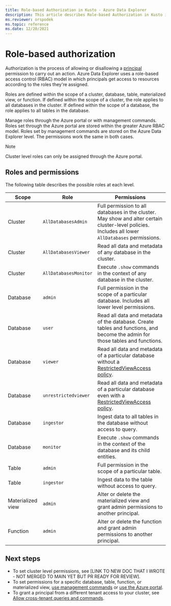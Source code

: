 ```yaml
---
title: Role-based Authorization in Kusto - Azure Data Explorer
description: This article describes Role-based Authorization in Kusto in Azure Data Explorer.
ms.reviewer: orspodek
ms.topic: reference
ms.date: 12/20/2021
---
```

# Role-based authorization

Authorization is the process of allowing or disallowing a [principal](principals-and-identity-providers.md) permission to carry out an action. Azure Data Explorer uses a role-based access control (RBAC) model in which principals get access to resources according to the roles they're assigned.

Roles are defined within the scope of a cluster, database, table, materialized view, or function. If defined within the scope of a cluster, the role applies to all databases in the cluster. If defined within the scope of a database, the role applies to all tables in the database.

Manage roles through the Azure portal or with management commands. Roles set through the Azure portal are stored within the greater Azure RBAC model. Roles set by management commands are stored on the Azure Data Explorer level. The permissions work the same in both cases.

> [!NOTE]
> Cluster level roles can only be assigned through the Azure portal.

## Roles and permissions

The following table describes the possible roles at each level.

|Scope|Role|Permissions|
|---|---|---|
|Cluster|`AllDatabasesAdmin` |Full permission to all databases in the cluster. May show and alter certain cluster-level policies. Includes all lower `AllDatabases` permissions. |
|Cluster|`AllDatabasesViewer` |Read all data and metadata of any database in the cluster. |
|Cluster|`AllDatabasesMonitor` |Execute `.show` commands in the context of any database in the cluster.|
|Database|`admin`|Full permission in the scope of a particular database. Includes all lower level permissions.  |
|Database|`user`|Read all data and metadata of the database. Create tables and functions, and become the admin for those tables and functions.|
|Database|`viewer` |Read all data and metadata of a particular database without a [RestrictedViewAccess policy](../show-table-restricted-view-access-policy-command.md). |
|Database|`unrestrictedviewer` |Read all data and metadata of a particular database even with a [RestrictedViewAccess policy](../show-table-restricted-view-access-policy-command.md). |
|Database|`ingestor` |Ingest data to all tables in the database without access to query. |
|Database|`monitor` |Execute `.show` commands in the context of the database and its child entities.  |
|Table| `admin` |Full permission in the scope of a particular table. |
|Table|`ingestor` |Ingest data to the table without access to query. |
|Materialized view|`admin` |Alter or delete the materialized view and grant admin permissions to another principal. |
|Function|`admin` |Alter or delete the function and grant admin permissions to another principal. |

## Next steps

* To set cluster level permissions, see [LINK TO NEW DOC THAT I WROTE - NOT MERGED TO MAIN YET BUT PR READY FOR REVIEW].
* To set permissions for a specific database, table, function, or materialized view, [use management commands](../security-roles.md#commands-overview) or [use the Azure portal](../../../manage-database-permissions.md).
* To grant a principal from a different tenant access to your cluster, see [Allow cross-tenant queries and commands](../../../cross-tenant-query-and-commands.md).
